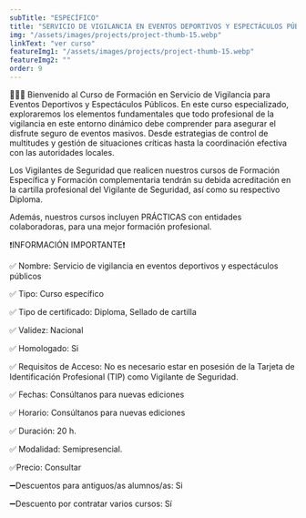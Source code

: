 ```yaml
---
subTitle: "ESPECÍFICO" 
title: "SERVICIO DE VIGILANCIA EN EVENTOS DEPORTIVOS Y ESPECTÁCULOS PÚBLICOS"
img: "/assets/images/projects/project-thumb-15.webp"
linkText: "ver curso"
featureImg1: "/assets/images/projects/project-thumb-15.webp"
featureImg2: ""
order: 9
---
```

👮‍♂️👮 Bienvenido al Curso de Formación en Servicio de Vigilancia para Eventos Deportivos y Espectáculos Públicos. 
En este curso especializado, exploraremos los elementos fundamentales que todo profesional de la vigilancia en este 
entorno dinámico debe comprender para asegurar el disfrute seguro de eventos masivos. Desde estrategias de control de 
multitudes y gestión de situaciones críticas hasta la coordinación efectiva con las autoridades locales. 

Los Vigilantes de Seguridad que realicen nuestros cursos de Formación Específica y Formación complementaria tendrán su debida acreditación en la cartilla profesional del Vigilante de Seguridad, así como su respectivo Diploma. 

Además, nuestros cursos incluyen PRÁCTICAS con entidades colaboradoras, para una mejor formación profesional.

❗️INFORMACIÓN IMPORTANTE❗️

✅ Nombre: Servicio de vigilancia en eventos deportivos y espectáculos públicos

✅ Tipo: Curso específico

✅ Tipo de certificado: Diploma, Sellado de cartilla

✅ Validez: Nacional

✅ Homologado: Si

✅ Requisitos de Acceso: No es necesario estar en posesión de la Tarjeta de Identificación Profesional (TIP) como Vigilante de Seguridad.

✅ Fechas: Consúltanos para nuevas ediciones

✅ Horario: Consúltanos para nuevas ediciones

✅ Duración: 20 h.

✅ Modalidad: Semipresencial.

✅Precio: Consultar

➖Descuentos para antiguos/as alumnos/as: Si

➖Descuento por contratar varios cursos: Sí
